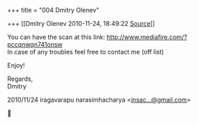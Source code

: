 +++
title = "004 Dmitry Olenev"

+++
[[Dmitry Olenev	2010-11-24, 18:49:22 [Source](https://groups.google.com/g/bvparishat/c/AVgJAgoee_A)]]



You can have the scan at this link: <http://www.mediafire.com/?pccqnwqn741onsw>  
In case of any troubles feel free to contact me (off list)  
  
Enjoy!  
  
Regards,  
Dmitry  
  

2010/11/24 iragavarapu narasimhacharya \<[insac...@gmail.com]()\>



